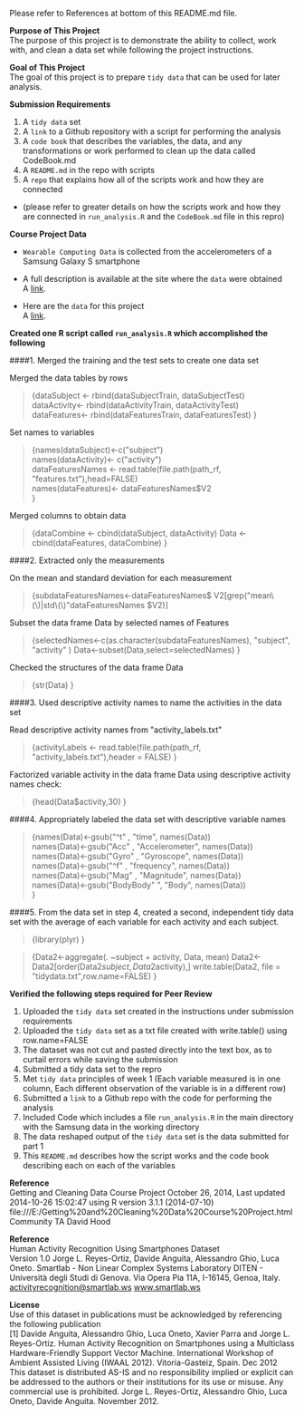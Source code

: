 Please refer to References at bottom of this README.md file.

__Purpose of This Project__  
The purpose of this project is to demonstrate the ability to collect, 
work with, and clean a data set while following the project instructions.   

__Goal of This Project__  
The goal of this project is to prepare `tidy data` that can be used for later analysis. 

__Submission Requirements__

1) A `tidy data` set 
2) A `link` to a Github repository with a script for performing the analysis 
3) A `code book` that describes the variables, the data, and any 
transformations or work performed to clean up the data called CodeBook.md 
4) A `README.md` in the repo with scripts 
5) A `repo` that explains how all of the scripts work and how they are connected 

* (please refer to greater details on how the scripts work and how they are connected in `run_analysis.R` and the `CodeBook.md` file in this repro) 

__Course Project Data__

* `Wearable Computing Data` is collected from the accelerometers of a Samsung Galaxy S 
smartphone  

* A full description is available at the site where the `data` were obtained   
A [link](http://archive.ics.uci.edu/ml/datasets/Human+Activity+Recognition+Using+Smartphones).  

* Here are the `data` for this project   
A [link](https://d396qusza40orc.cloudfront.net/getdata%2Fprojectfiles%2FUCI%20HAR%20Dataset.zip).

__Created one R script called `run_analysis.R` which accomplished the following__  

####1. Merged the training and the test sets to create one data set

Merged the data tables by rows

  >{dataSubject <- rbind(dataSubjectTrain, dataSubjectTest)
    dataActivity<- rbind(dataActivityTrain, dataActivityTest)
    dataFeatures<- rbind(dataFeaturesTrain, dataFeaturesTest)
   }

Set names to variables

  >{names(dataSubject)<-c("subject")    
    names(dataActivity)<- c("activity")    
    dataFeaturesNames <- read.table(file.path(path_rf, "features.txt"),head=FALSE)    
    names(dataFeatures)<- dataFeaturesNames$V2    
   }

Merged columns to obtain data 

  >{dataCombine <- cbind(dataSubject, dataActivity)
    Data <- cbind(dataFeatures, dataCombine)
   }

####2. Extracted only the measurements 

On the mean and standard deviation for each measurement 
  
  >{subdataFeaturesNames<-dataFeaturesNames$ V2[grep("mean\\(\\)|std\\(\\)"dataFeaturesNames $V2)]

Subset the data frame Data by selected names of Features

  >{selectedNames<-c(as.character(subdataFeaturesNames), 
                   "subject",       "activity" )
   Data<-subset(Data,select=selectedNames)
  }

Checked the structures of the data frame Data

  >{str(Data)
  }  
  
####3. Used descriptive activity names to name the activities in the data set

Read descriptive activity names from "activity_labels.txt"

  >{activityLabels <- read.table(file.path(path_rf, 
                                         "activity_labels.txt"),header = FALSE)
  }

Factorized variable activity in the data frame Data using descriptive activity names check:

  >{head(Data$activity,30)
  }

####4. Appropriately labeled the data set with descriptive variable names 

  >{names(Data)<-gsub("^t" , "time", names(Data))  
    names(Data)<-gsub("Acc" , "Accelerometer", names(Data))  
    names(Data)<-gsub("Gyro" , "Gyroscope", names(Data))  
    names(Data)<-gsub("^f" , "frequency", names(Data))  
    names(Data)<-gsub("Mag" , "Magnitude", names(Data))  
    names(Data)<-gsub("BodyBody" ", "Body", names(Data))  
   }  
  
####5. From the data set in step 4, created a second, independent tidy data set with the average of each variable for each activity and each subject.

  >{library(plyr)
   }

  >{Data2<-aggregate(. ~subject + activity, Data, mean)
    Data2<-Data2[order(Data2$subject,Data2$activity),]
    write.table(Data2, file = "tidydata.txt",row.name=FALSE)
   }

__Verified the following steps required for Peer Review__

1. Uploaded the `tidy data` set created in the instructions under submission requirements
2. Uploaded the `tidy data` set as a txt file created with write.table() using row.name=FALSE 
3. The dataset was not cut and pasted directly into the text box, as to curtail errors while saving the submission
4. Submitted a tidy data set to the repro
5. Met `tidy data` principles of week 1 (Each variable measured is in one column, Each different observation of the variable is in a different row)
6. Submitted a `link` to a Github repo with the code for performing the analysis
7. Included Code which includes a file `run_analysis.R` in the main directory with the Samsung data in the working directory 
8. The data reshaped output of the `tidy data` set is the data submitted for part 1 
9. This `README.md` describes how the script works and the code book describing each on each of the variables  

__Reference__   
Getting and Cleaning Data Course Project
October 26, 2014, Last updated 2014-10-26 15:02:47 using R version 3.1.1 (2014-07-10)
file:///E:/Getting%20and%20Cleaning%20Data%20Course%20Project.html
Community TA  David Hood

__Reference__   
Human Activity Recognition Using Smartphones Dataset  
Version 1.0
Jorge L. Reyes-Ortiz, Davide Anguita, Alessandro Ghio, Luca Oneto.
Smartlab - Non Linear Complex Systems Laboratory
DITEN - Università degli Studi di Genova.
Via Opera Pia 11A, I-16145, Genoa, Italy.
activityrecognition@smartlab.ws
www.smartlab.ws  

__License__  
Use of this dataset in publications must be acknowledged by referencing the following publication  
[1] Davide Anguita, Alessandro Ghio, Luca Oneto, Xavier Parra and Jorge L. Reyes-Ortiz. 
Human Activity Recognition on Smartphones using a Multiclass Hardware-Friendly Support 
Vector Machine. International Workshop of Ambient Assisted Living (IWAAL 2012). 
Vitoria-Gasteiz, Spain. Dec 2012
This dataset is distributed AS-IS and no responsibility implied or explicit can be addressed to the authors or their institutions for its use or misuse. Any commercial use is prohibited.
Jorge L. Reyes-Ortiz, Alessandro Ghio, Luca Oneto, Davide Anguita. November 2012.

